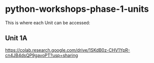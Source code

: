 # python-workshops-phase-1-units

This is where each Unit can be accessed:

## Unit 1A

https://colab.research.google.com/drive/1SKdB0z-CHV1YpR-cn4JB4dsQP9gavoPT?usp=sharing

